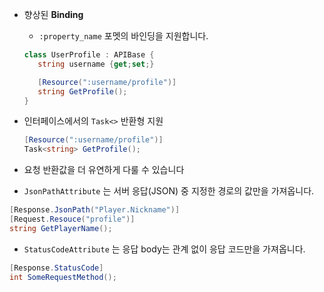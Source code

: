 * 향상된 __Binding__
  * `:property_name` 포멧의 바인딩을 지원합니다.
  
  ```cs
  class UserProfile : APIBase {
     string username {get;set;}
  
     [Resource(":username/profile")]
     string GetProfile();
  }
  ```
  
* 인터페이스에서의 `Task<>` 반환형 지원

  ```cs
  [Resource(":username/profile")]
  Task<string> GetProfile();
  ```

* 요청 반환값을 더 유연하게 다룰 수 있습니다
 * `JsonPathAttribute` 는 서버 응답(JSON) 중 지정한 경로의 값만을 가져옵니다.
 
 ```cs
 [Response.JsonPath("Player.Nickname")]
 [Request.Resouce("profile")]
 string GetPlayerName();
 ```
 
 * `StatusCodeAttribute` 는 응답 body는 관계 없이 응답 코드만을 가져옵니다.
 
 ```cs
 [Response.StatusCode]
 int SomeRequestMethod();
 ```
 
 
